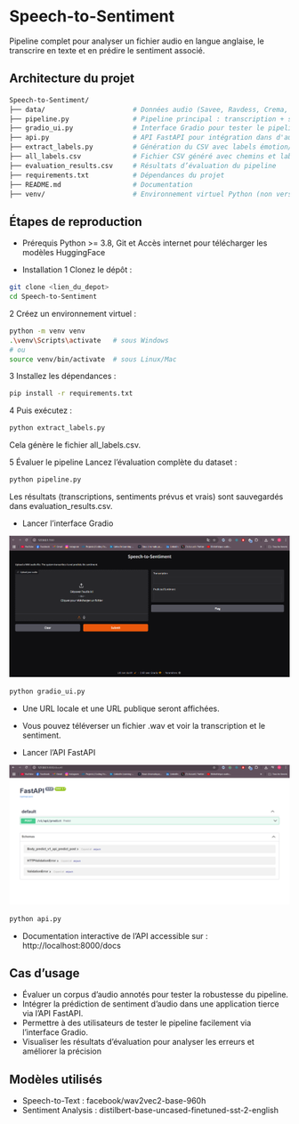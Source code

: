 #  Speech-to-Sentiment
Pipeline complet pour analyser un fichier audio en langue anglaise, le transcrire en texte et en prédire le sentiment associé.

##  Architecture du projet
```graphql
Speech-to-Sentiment/
├── data/                      # Données audio (Savee, Ravdess, Crema, Tess) (non versionné)
├── pipeline.py                # Pipeline principal : transcription + sentiment
├── gradio_ui.py               # Interface Gradio pour tester le pipeline
├── api.py                     # API FastAPI pour intégration dans d'autres apps
├── extract_labels.py          # Génération du CSV avec labels émotion/sentiment   
├── all_labels.csv             # Fichier CSV généré avec chemins et labels
├── evaluation_results.csv     # Résultats d’évaluation du pipeline
├── requirements.txt           # Dépendances du projet
├── README.md                  # Documentation
├── venv/                      # Environnement virtuel Python (non versionné)
```

## Étapes de reproduction
-  Prérequis
  Python >= 3.8, Git et Accès internet pour télécharger les modèles HuggingFace

- Installation
1 Clonez le dépôt :
```bash
git clone <lien_du_depot>
cd Speech-to-Sentiment
```
2️ Créez un environnement virtuel :
```bash
python -m venv venv
.\venv\Scripts\activate   # sous Windows
# ou
source venv/bin/activate  # sous Linux/Mac
```
3️ Installez les dépendances :
```bash
pip install -r requirements.txt
```

4 Puis exécutez :
```bash
python extract_labels.py
```
Cela génère le fichier all_labels.csv.

5 Évaluer le pipeline
Lancez l’évaluation complète du dataset : 
```bash
python pipeline.py
```
Les résultats (transcriptions, sentiments prévus et vrais) sont sauvegardés dans evaluation_results.csv.

- Lancer l’interface Gradio

![App Gradio](gradio.png)

```bash
python gradio_ui.py
```
- Une URL locale et une URL publique seront affichées.
- Vous pouvez téléverser un fichier .wav et voir la transcription et le sentiment.

- Lancer l’API FastAPI

![Api FastApi](api.png)

```bash
python api.py
```
- Documentation interactive de l’API accessible sur :
http://localhost:8000/docs


## Cas d’usage
- Évaluer un corpus d’audio annotés pour tester la robustesse du pipeline.
- Intégrer la prédiction de sentiment d’audio dans une application tierce via l’API FastAPI.
- Permettre à des utilisateurs de tester le pipeline facilement via l’interface Gradio.
- Visualiser les résultats d’évaluation pour analyser les erreurs et améliorer la précision

## Modèles utilisés
- Speech-to-Text : facebook/wav2vec2-base-960h
- Sentiment Analysis : distilbert-base-uncased-finetuned-sst-2-english

